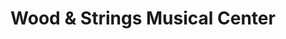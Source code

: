 ---
title: "Wood & Strings Musical Center"
url: /arlington/wood-and-strings-musical-center/
shop: musical instrument
---
